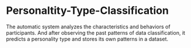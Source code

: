 # Personaltity-Type-Classification
The automatic system analyzes the characteristics and behaviors of participants. And after observing the past patterns of data classification, it predicts a personality type and stores its own patterns in a dataset.      
 
